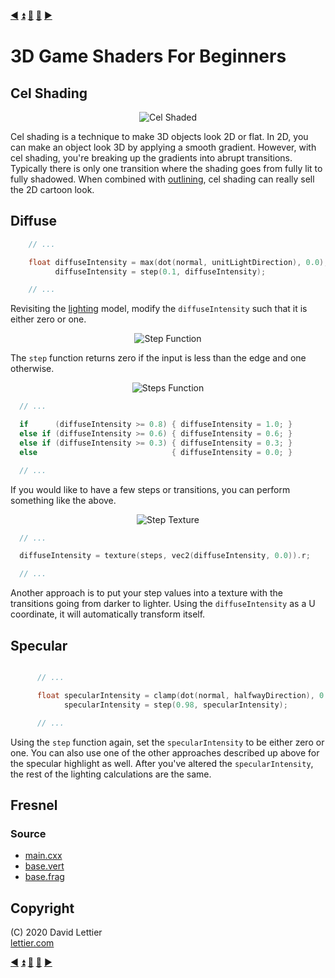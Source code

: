 [:arrow_backward:](rim-lighting.md)
[:arrow_double_up:](../README.md)
[:arrow_up_small:](#)
[:arrow_down_small:](#copyright)
[:arrow_forward:](normal-mapping.md)

# 3D Game Shaders For Beginners

## Cel Shading

<p align="center">
<img src="https://i.imgur.com/W80Ke1y.gif" alt="Cel Shaded" title="Cel Shaded">
</p>

Cel shading is a technique to make 3D objects look 2D or flat.
In 2D,
you can make an object look 3D by applying a smooth gradient.
However, with cel shading, you're breaking up the gradients into abrupt transitions.
Typically there is only one transition where the shading goes from fully lit to fully shadowed.
When combined with [outlining](outlining.md), cel shading can really sell the 2D cartoon look.

## Diffuse

```c
    // ...

    float diffuseIntensity = max(dot(normal, unitLightDirection), 0.0);
          diffuseIntensity = step(0.1, diffuseIntensity);

    // ...
```

Revisiting the [lighting](lighting.md#diffuse) model,
modify the `diffuseIntensity` such that it is either zero or one.

<p align="center">
<img src="https://i.imgur.com/lyLweFc.png" alt="Step Function" title="Step Function">
</p>

The `step` function returns zero if the input is less than the edge and one otherwise.

<p align="center">
<img src="https://i.imgur.com/EI6QJ60.png" alt="Steps Function" title="Steps Function">
</p>

```c
  // ...

  if      (diffuseIntensity >= 0.8) { diffuseIntensity = 1.0; }
  else if (diffuseIntensity >= 0.6) { diffuseIntensity = 0.6; }
  else if (diffuseIntensity >= 0.3) { diffuseIntensity = 0.3; }
  else                              { diffuseIntensity = 0.0; }

  // ...
```

If you would like to have a few steps or transitions,
you can perform something like the above.

<p align="center">
<img src="https://i.imgur.com/7KK65mi.png" alt="Step Texture" title="Step Texture">
</p>

```c
  // ...

  diffuseIntensity = texture(steps, vec2(diffuseIntensity, 0.0)).r;

  // ...
```

Another approach is to put your step values into a texture with the transitions going from darker to lighter.
Using the `diffuseIntensity` as a U coordinate, it will automatically transform itself.

## Specular

```c

      // ...

      float specularIntensity = clamp(dot(normal, halfwayDirection), 0.0, 1.0);
            specularIntensity = step(0.98, specularIntensity);

      // ...
```

Using the `step` function again, set the `specularIntensity` to be either zero or one.
You can also use one of the other approaches described up above for the specular highlight as well.
After you've altered the `specularIntensity`, the rest of the lighting calculations are the same.

## Fresnel

### Source

- [main.cxx](../demonstration/src/main.cxx)
- [base.vert](../demonstration/shaders/vertex/base.vert)
- [base.frag](../demonstration/shaders/fragment/base.frag)

## Copyright

(C) 2020 David Lettier
<br>
[lettier.com](https://www.lettier.com)

[:arrow_backward:](rim-lighting.md)
[:arrow_double_up:](../README.md)
[:arrow_up_small:](#)
[:arrow_down_small:](#copyright)
[:arrow_forward:](normal-mapping.md)
